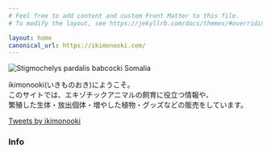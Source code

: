 ```yaml
---
# Feel free to add content and custom Front Matter to this file.
# To modify the layout, see https://jekyllrb.com/docs/themes/#overriding-theme-defaults

layout: home
canonical_url: https://ikimonooki.com/
---
```


![Stigmochelys pardalis babcocki Somalia]({{site.baseurl}}/assets/img/top.jpeg)

ikimonooki(いきものおき)にようこそ。  
このサイトでは、エキゾチックアニマルの飼育に役立つ情報や、  
繁殖した生体・放出個体・増やした植物・グッズなどの販売をしています。

<script async src="https://platform.twitter.com/widgets.js" charset="utf-8"></script>
<a class="twitter-timeline" data-width="100%" data-height="500" href="https://twitter.com/ikimonooki?ref_src=twsrc%5Etfw">Tweets by ikimonooki</a>

### Info